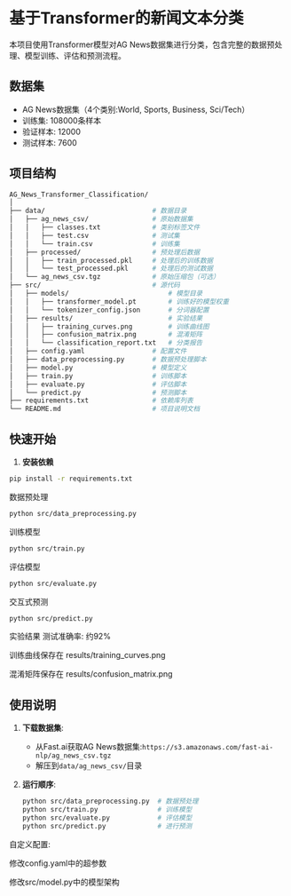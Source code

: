 # 基于Transformer的新闻文本分类

本项目使用Transformer模型对AG News数据集进行分类，包含完整的数据预处理、模型训练、评估和预测流程。

## 数据集
- AG News数据集（4个类别:World, Sports, Business, Sci/Tech）
- 训练集: 108000条样本
- 验证样本: 12000
- 测试样本: 7600

## 项目结构
```bash
AG_News_Transformer_Classification/
│
├── data/                           # 数据目录
│   ├── ag_news_csv/                # 原始数据集
│   │   ├── classes.txt             # 类别标签文件
│   │   ├── test.csv                # 测试集
│   │   └── train.csv               # 训练集
│   ├── processed/                  # 预处理后数据
│   │   ├── train_processed.pkl     # 处理后的训练数据
│   │   └── test_processed.pkl      # 处理后的测试数据
│   └── ag_news_csv.tgz             # 原始压缩包（可选）
├── src/                            # 源代码
│   ├── models/                         # 模型目录
│   │   ├── transformer_model.pt        # 训练好的模型权重
│   │   └── tokenizer_config.json       # 分词器配置
│   ├── results/                        # 实验结果
│   │   ├── training_curves.png         # 训练曲线图
│   │   ├── confusion_matrix.png        # 混淆矩阵
│   │   └── classification_report.txt   # 分类报告
│   ├── config.yaml                 # 配置文件
│   ├── data_preprocessing.py       # 数据预处理脚本
│   ├── model.py                    # 模型定义
│   ├── train.py                    # 训练脚本
│   ├── evaluate.py                 # 评估脚本
│   └── predict.py                  # 预测脚本
├── requirements.txt                # 依赖库列表
└── README.md                       # 项目说明文档
```

## 快速开始

1. **安装依赖**
```bash
pip install -r requirements.txt
```
数据预处理
```bash
python src/data_preprocessing.py
```
训练模型
```bash
python src/train.py
```
评估模型
```bash
python src/evaluate.py
```
交互式预测
```bash
python src/predict.py
```
实验结果
测试准确率: 约92%

训练曲线保存在 results/training_curves.png

混淆矩阵保存在 results/confusion_matrix.png



## 使用说明

1. **下载数据集**:
   - 从Fast.ai获取AG News数据集:`https://s3.amazonaws.com/fast-ai-nlp/ag_news_csv.tgz`
   - 解压到`data/ag_news_csv/`目录

2. **运行顺序**:
   ```bash
   python src/data_preprocessing.py  # 数据预处理
   python src/train.py               # 训练模型
   python src/evaluate.py            # 评估模型
   python src/predict.py             # 进行预测
自定义配置:

修改config.yaml中的超参数

修改src/model.py中的模型架构